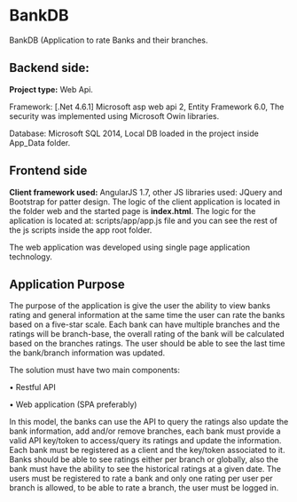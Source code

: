 # BankDB
BankDB (Application to rate Banks and their branches.


<h2>Backend side:</h2>

<b>Project type:</b> Web Api.

Framework: [.Net 4.6.1] Microsoft asp web api 2, Entity Framework 6.0, The security was implemented using Microsoft Owin libraries.

Database: Microsoft SQL 2014, Local DB loaded in the project inside App_Data folder.

<h2>Frontend side</h2>

<b>Client framework used:</b> AngularJS 1.7, other JS libraries used: JQuery and Bootstrap for patter design. The logic of the client 
application is located in the folder web and the started page is <b>index.html</b>. The logic for the aplication is located at: scripts/app/app.js file 
and you can see the rest of the js scripts inside the app root folder.


The web application was developed using single page application technology.

<h2>Application Purpose</h2>

The purpose of the application is give the user the ability to view banks rating and general information
at the same time the user can rate the banks based on a five-star scale. Each bank can have multiple
branches and the ratings will be branch-base, the overall rating of the bank will be calculated based on
the branches ratings. The user should be able to see the last time the bank/branch information was
updated.

The solution must have two main components:

• Restful API

• Web application (SPA preferably)

In this model, the banks can use the API to query the ratings also update the bank information, add
and/or remove branches, each bank must provide a valid API key/token to access/query its ratings and
update the information. Each bank must be registered as a client and the key/token associated to it.
Banks should be able to see ratings either per branch or globally, also the bank must have the ability to
see the historical ratings at a given date.
The users must be registered to rate a bank and only one rating per user per branch is allowed, to be
able to rate a branch, the user must be logged in.
